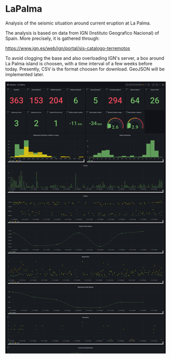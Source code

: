 # LaPalma

Analysis of the seismic situation around current eruption at La Palma.

The analysis is based on data from IGN (Instituto Geografico Nacional) of Spain. More precisely, it is gathered through:

https://www.ign.es/web/ign/portal/sis-catalogo-terremotos

To avoid clogging the base and also overloading IGN's server, a box around La Palma island is choosen, with a time interval of a few weeks before today. Presently, CSV is the format choosen for download. GeoJSON will be implemented later.

![Alt text](examples/grafana-example1.png?raw=true "Grafana stats")
